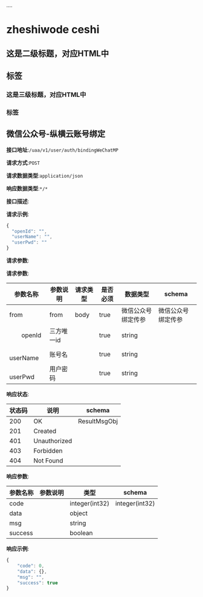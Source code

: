
....


# zheshiwode ceshi 

## 这是二级标题，对应HTML中<h2>标签

### 这是三级标题，对应HTML中<h3>标签
## 微信公众号-纵横云账号绑定


**接口地址**:`/uaa/v1/user/auth/bindingWeChatMP`


**请求方式**:`POST`


**请求数据类型**:`application/json`


**响应数据类型**:`*/*`


**接口描述**:


**请求示例**:


```javascript
{
  "openId": "",
  "userName": "",
  "userPwd": ""
}
```


**请求参数**:


**请求参数**:


| 参数名称 | 参数说明 | 请求类型    | 是否必须 | 数据类型 | schema |
| -------- | -------- | ----- | -------- | -------- | ------ |
|from|from|body|true|微信公众号绑定传参|微信公众号绑定传参|
|&emsp;&emsp;openId|三方唯一id||true|string||
|&emsp;&emsp;userName|账号名||true|string||
|&emsp;&emsp;userPwd|用户密码||true|string||


**响应状态**:


| 状态码 | 说明 | schema |
| -------- | -------- | ----- | 
|200|OK|ResultMsgObj|
|201|Created||
|401|Unauthorized||
|403|Forbidden||
|404|Not Found||


**响应参数**:


| 参数名称 | 参数说明 | 类型 | schema |
| -------- | -------- | ----- |----- | 
|code||integer(int32)|integer(int32)|
|data||object||
|msg||string||
|success||boolean||


**响应示例**:
```javascript
{
	"code": 0,
	"data": {},
	"msg": "",
	"success": true
}
```